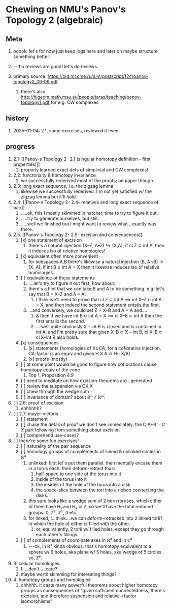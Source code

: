 # Chewing on NMU's Panov's Topology 2 (algebraic)

## Meta
1. ooook, let's for now just keep logs here and later on maybe structure something better.
1. --tho reviews are good! let's do reviews.

1. primary source: https://old.mccme.ru/ium/postscript/f24/panov-topology2_09-09.pdf.
    1. there's also http://higeom.math.msu.su/people/taras/teaching/panov-topology1.pdf for e.g. CW complexes

## history
1. 2025-01-04: 2.1, some exercises, reviewed it even

## progress
1. 2.1: [[Panov-s Topology 2- 2.1 (singular homotopy definition - first properties)]]
    1. properly learned exact defs of simplicial and CW complexes!
2. 2.2: functoriaity & homotopy invariance
    1. we successfully rederived most of the proofs; on paper though
3. 2.3: long exact sequence, i.e. the zigzag lemma
    1. likewise we successfully rederived. I'm not yet satisfied w/ the zigzag lemma but it'll hold.
4. 2.4: [[Panov-s Topology 2- 2.4- relatives and long exact sequence of pair]]
    1. .....ok, this I mostly skimmed in hatcher, time to try to figure it out.
    2. .....try to generate ourselves, but still.
    3. .....well we finished but I might want to review what...exactly was there.
5. 2.5. [[Panov-s Topology 2- 2.5- excision and consequences]]
    1. [x] one statement of excision
        1. there's a natural injection (X–Z, A–Z) ↪ (X,A); if cl Z ⊂ int A, then it induces iso of relative homologies!
    2. [x] equivalent often more convenient
        1. for subspaces A,B there's likewise a natural injection (B, A∩B) → (X, A); if int B ∪ int A = X then it likewise induces iso of relative homologies.
    3. [ ] equivalence of these statements
        1. ....let's try to figure it out first, how about.
        2. there's a hint that we can take B and A to be something. e.g. let's say that B = X–Z and A = A.
            1. I think we'll need to prove that cl Z ⊂ int A ⟹ int X–Z ∪ int A = X, and then indeed the second statement entails the first.
        3. ...and conversely, we could set Z = X–B and A = A and....
            1. & then if we have int B ∪ int A = X ⟹ cl X–B ⊂ int A then the first entails the second.
            2. ....well quite obviously X – int B is closed and is contained in int A, and i'm pretty sure that given X–B ⊂ X – int B, cl X–B ⊂ cl X–int B also holds.
    4. [x] consequences
        1. [x] statements (homologies of X∪CA; for a cofibrative injection, CA-factor is an equiv and gives H X A ≅ H~ X/A)
        2. [x] proofs (mostly)
    5. [ ] at some point would be good to figure how cofibrations cause homotopy equiv of the cone
        1. Top 1, Proposition 4.9
    6. [ ] need to meditate on how excision-theorems are...generated
    7. [ ] review the suspension via CX,X
    8. [ ] chew through the wedge sum
    9. [ ] invariance of domain? about ℝⁿ ≠ ℝᵐ.
6. [ ] 2.6: proof of excision
    1. ehhhhhh?
7. [ ] 2.7: mayer-vietoris
    1. [ ] statement
    2. [ ] chase the detail of proof we don't see immediately, the C A+B = C X part following from something about excision
    3. [ ] comprehend use-cases?
8. [ ] there're some fun exercises!
    1. [ ] naturality of the pair sequence
    2. [ ] homology groups of complements of linked & unlinked circles in ℝ³
        1. unlinked: first let's put them parallel. then mentally encase them in a torus each. then deform-retract thus:
            1. half-space to one side of the torus into it
            2. inside of the torus into it
            3. the insides of the hole of the torus into a disk
            4. the space-slice between the tori into a ribbon connecting the disks.
        2. this sure looks like a wedge sum of 2 horn toruses, which either of them have H₁ and H₂ ≅ ℤ, so we'll have the total reduced groups: 0, ℤ², ℤ², 0 etc.
        3. for linked, I...think....we can deform-retracked into 2 linked torii? in which the hole of either is filled with the other.
            1. or, equivalently, 2 torii w/ filled holes, except they go through each other's fillings.
    3. [ ] of complements of coordinate axes in ℝ³ and in ℂ³
        1. ---ok, in ℝ³ kinda obvious. that's homotopy equivalent to a sphere w/ 6 holes, aka plane w/ 5 holes, aka wedge of 5 circles. so, ℤ⁵.
1. 3: cellular homologies.
    1. I.....don't.....care?
    2. maybe worth skimming for interesting things?
2. 4: homotopy groups and homologies!
    1. ohhhhh. it casts many powerful theorems about higher homotopy groups as consequences of "given sufficient connectedness, there's excision, and therefore suspension and relative→factor isomorphisms"